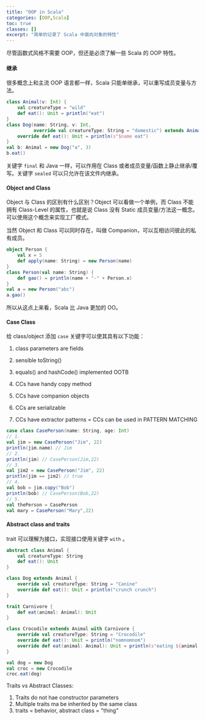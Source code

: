 ```yaml
---
title: "OOP in Scala"
categories: [OOP,Scala]
toc: true
classes: []
excerpt: "简单的记录了 Scala 中面向对象的特性"
---
```




尽管函数式风格不需要 OOP，但还是必须了解一些 Scala 的 OOP 特性。



#### 继承

很多概念上和主流 OOP 语言都一样，Scala 只能单继承，可以重写成员变量与方法。

```scala
class Animal(v: Int) {
    val creatureType = "wild"
    def eat(): Unit = println("eat")
}
class Dog(name: String, v: Int, 
          override val creatureType: String = "domestic") extends Animal(v) {
    override def eat(): Unit = println(s"$name eat")
}
val b: Animal = new Dog("a", 3)
b.eat()
```

关键字 `final` 和 Java 一样，可以作用在 Class 或者成员变量/函数上静止继承/覆写。关键字 `sealed` 可以只允许在该文件内继承。



#### Object and Class

Object 与 Class 的区别有什么区别？Object 可以看做一个单例，而 Class 不能拥有 Class-Level 的属性，也就是说 Class 没有 Static 成员变量/方法这一概念。可以使用这个概念来实现工厂模式。

当然 Object 和 Class 可以同时存在，叫做 Companion，可以互相访问彼此的私有成员。

```scala
object Person {
    val x = 5
    def apply(name: String) = new Person(name)
}
class Person(val name: String) {
    def gao() = println(name + "-" + Person.x)
}
val a = new Person("abc")
a.gao()
```

所以从这点上来看，Scala 比 Java 更加的 OO。



#### Case Class

给 class/object 添加 `case` 关键字可以使其具有以下功能：

1. class parameters are fields

2. sensible toString()

3. equals() and hashCode() implemented OOTB

4. CCs have handy copy method

5. CCs have companion objects

6. CCs are serializable

7. CCs have extractor patterns = CCs can be used in PATTERN MATCHING
   

```scala
case class CasePerson(name: String, age: Int)
// 1.
val jim = new CasePerson("Jim", 22)
println(jim.name) // Jim
// 2.
println(jim) // CasePerson(Jim,22)
// 3.
val jim2 = new CasePerson("Jim", 22)
println(jim == jim2) // true
// 4.
val bob = jim.copy("Bob")
println(bob) // CasePerson(Bob,22)
// 5.
val thePerson = CasePerson
val mary = CasePerson("Mary",22)
```



#### Abstract class and traits

trait 可以理解为接口，实现接口使用关键字 `with` 。

```scala
abstract class Animal {
    val creatureType: String
    def eat(): Unit
}

class Dog extends Animal {
    override val creatureType: String = "Canine"
    override def eat(): Unit = println("crunch crunch")
}

trait Carnivore {
    def eat(animal: Animal): Unit
}

class Crocodile extends Animal with Carnivore {
    override val creatureType: String = "Crocodile"
    override def eat(): Unit = println("nomnomnom")
    override def eat(animal: Animal): Unit = println(s"eating ${animal.creatureType}")
}

val dog = new Dog
val croc = new Crocodile
croc.eat(dog)
```

Traits vs Abstract Classes:

1. Traits do not hae constructor parameters
2. Multiple traits ma be inherited by the same class
3. traits = behavior, abstract class = "thing"

